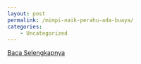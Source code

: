 ```yaml
---
layout: post
permalink: /mimpi-naik-perahu-ada-buaya/
categories:
    - Uncategorized
---
```


[Baca Selengkapnya](/10)